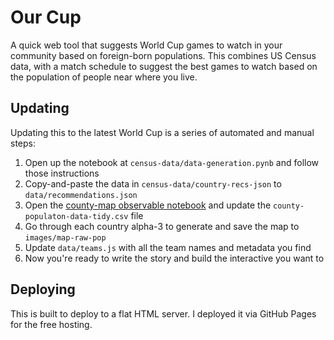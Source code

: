 Our Cup
=======

A quick web tool that suggests World Cup games to watch in your community based on
foreign-born populations. This combines US Census data, with a match schedule to suggest
the best games to watch based on the population of people near where you live.

Updating
--------

Updating this to the latest World Cup is a series of automated and manual steps:

1. Open up the notebook at `census-data/data-generation.pynb` and follow those instructions
2. Copy-and-paste the data in `census-data/country-recs-json` to `data/recommendations.json`
3. Open the [county-map observable notebook](https://observablehq.com/d/62390c8bd663ff6f) and update the `county-populaton-data-tidy.csv` file
4. Go through each country alpha-3 to generate and save the map to `images/map-raw-pop`
5. Update `data/teams.js` with all the team names and metadata you find
6. Now you're ready to write the story and build the interactive you want to

Deploying
---------

This is built to deploy to a flat HTML server. I deployed it via GitHub Pages for
the free hosting.

